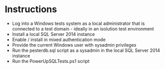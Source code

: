 # Instructions
* Log into a Windows tests system as a local administrator that is connected to a test domain - ideally in an isolution test environment
* Install a local SQL Server 2014 instance
* Enable / install in mixed authentication mode
* Provide the current Windows user with sysadmin privileges
* Run the pesterdb.sql script as a sysadmin in the local SQL Server 2014 instance
* Run the PowerUpSQLTests.ps1 script
